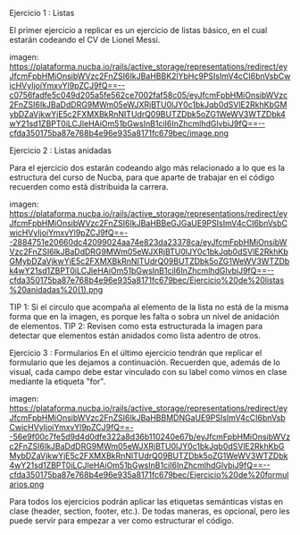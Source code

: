Ejercicio 1 : Listas

El primer ejercicio a replicar es un ejercicio de listas básico, en el cual estarán codeando el CV de Lionel Messi.

imagen: https://plataforma.nucba.io/rails/active_storage/representations/redirect/eyJfcmFpbHMiOnsibWVzc2FnZSI6IkJBaHBBK2lYbHc9PSIsImV4cCI6bnVsbCwicHVyIjoiYmxvYl9pZCJ9fQ==--c0756fadfe5c049d205a5fe562ce7002faf58c05/eyJfcmFpbHMiOnsibWVzc2FnZSI6IkJBaDdDRG9MWm05eWJXRjBTU0lJY0c1bkJqb0dSVlE2RkhKbGMybDZaVjkwYjE5c2FXMXBkRnNITUdrQ09BUTZDbk5oZG1WeWV3WTZDbk4wY21sd1ZBPT0iLCJleHAiOm51bGwsInB1ciI6InZhcmlhdGlvbiJ9fQ==--cfda350175ba87e768b4e96e935a8171fc679bec/image.png


Ejercicio 2 : Listas anidadas

Para el ejercicio dos estarán codeando algo más relacionado a lo que es la estructura del curso de Nucba, para que aparte de trabajar en el código recuerden como está distribuida la carrera.

imagen: https://plataforma.nucba.io/rails/active_storage/representations/redirect/eyJfcmFpbHMiOnsibWVzc2FnZSI6IkJBaHBBeGJGaUE9PSIsImV4cCI6bnVsbCwicHVyIjoiYmxvYl9pZCJ9fQ==--2884751e20660dc42099024aa74e823da23378ca/eyJfcmFpbHMiOnsibWVzc2FnZSI6IkJBaDdDRG9MWm05eWJXRjBTU0lJY0c1bkJqb0dSVlE2RkhKbGMybDZaVjkwYjE5c2FXMXBkRnNITUdrQ09BUTZDbk5oZG1WeWV3WTZDbk4wY21sd1ZBPT0iLCJleHAiOm51bGwsInB1ciI6InZhcmlhdGlvbiJ9fQ==--cfda350175ba87e768b4e96e935a8171fc679bec/Ejercicio%20de%20listas%20anidadas%20(1).png

TIP 1: Si el circulo que acompaña al elemento de la lista no está de la misma forma que en la imagen, es porque les falta o sobra un nivel de anidación de elementos.
TIP 2: Revisen como esta estructurada la imagen para detectar que elementos están anidados como lista adentro de otros.

Ejercicio 3 : Formularios
En el último ejercicio tendrán que replicar el formulario que les dejamos a continuación. Recuerden que, además de lo visual, cada campo debe estar vinculado con su label como vimos en clase mediante la etiqueta "for".

imagen: https://plataforma.nucba.io/rails/active_storage/representations/redirect/eyJfcmFpbHMiOnsibWVzc2FnZSI6IkJBaHBBMDNGaUE9PSIsImV4cCI6bnVsbCwicHVyIjoiYmxvYl9pZCJ9fQ==--56e9f00c7fe5d9d4d0dfe322a8d36b110240e67b/eyJfcmFpbHMiOnsibWVzc2FnZSI6IkJBaDdDRG9MWm05eWJXRjBTU0lJY0c1bkJqb0dSVlE2RkhKbGMybDZaVjkwYjE5c2FXMXBkRnNITUdrQ09BUTZDbk5oZG1WeWV3WTZDbk4wY21sd1ZBPT0iLCJleHAiOm51bGwsInB1ciI6InZhcmlhdGlvbiJ9fQ==--cfda350175ba87e768b4e96e935a8171fc679bec/Ejercicio%20de%20formularios.png

Para todos los ejercicios podrán aplicar las etiquetas semánticas vistas en clase (header, section, footer, etc.). De todas maneras, es opcional, pero les puede servir para empezar a ver como estructurar el código.
